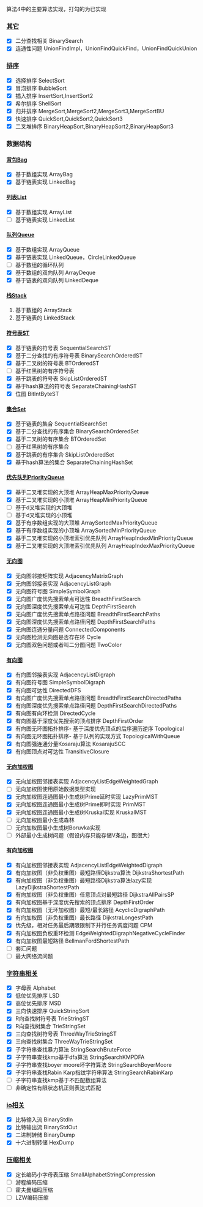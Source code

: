 算法4中的主要算法实现，打勾的为已实现

### [其它](https://github.com/huangsu2012/algorithmPractice/blob/master/src/main/java/com/huangsu/algorithm)
- [x] 二分查找相关 BinarySearch
- [x] 连通性问题 UnionFindImpl，UnionFindQuickFind，UnionFindQuickUnion
### [排序](https://github.com/huangsu2012/algorithmPractice/blob/master/src/main/java/com/huangsu/algorithm/sort)
- [x] 选择排序 SelectSort  
- [x] 冒泡排序 BubbleSort  
- [x] 插入排序 InsertSort,InsertSort2  
- [x] 希尔排序 ShellSort
- [x] 归并排序 MergeSort,MergeSort2,MergeSort3,MergeSortBU  
- [x] 快速排序 QuickSort,QuickSort2,QuickSort3
- [x] 二叉堆排序 BinaryHeapSort,BinaryHeapSort2,BinaryHeapSort3

### 数据结构
#### [背包Bag](https://github.com/huangsu2012/algorithmPractice/blob/master/src/main/java/com/huangsu/algorithm/struct/bag)
- [x] 基于数组实现 ArrayBag  
- [x] 基于链表实现 LinkedBag
#### [列表List](https://github.com/huangsu2012/algorithmPractice/blob/master/src/main/java/com/huangsu/algorithm/struct/list)
- [x] 基于数组实现 ArrayList  
- [ ] 基于链表实现 LinkedList

#### [队列Queue](https://github.com/huangsu2012/algorithmPractice/blob/master/src/main/java/com/huangsu/algorithm/struct/queue)
- [x] 基于数组实现 ArrayQueue  
- [x] 基于链表实现 LinkedQueue，CircleLinkedQueue  
- [ ] 基于数组的循环队列  
- [x] 基于数组的双向队列 ArrayDeque  
- [x] 基于链表的双向队列 LinkedDeque  
#### [栈Stack](https://github.com/huangsu2012/algorithmPractice/blob/master/src/main/java/com/huangsu/algorithm/struct/stack)
1. 基于数组的 ArrayStack  
2. 基于链表的 LinkedStack
#### [符号表ST](https://github.com/huangsu2012/algorithmPractice/blob/master/src/main/java/com/huangsu/algorithm/struct/st)
- [x] 基于链表的符号表 SequentialSearchST
- [x] 基于二分查找的有序符号表 BinarySearchOrderedST
- [x] 基于二叉树的符号表 BTOrderedST
- [ ] 基于红黑树的有序符号表
- [x] 基于跳表的符号表 SkipListOrderedST
- [x] 基于hash算法的符号表 SeparateChainingHashST  
- [x] 位图 BitIntByteST

#### [集合Set](https://github.com/huangsu2012/algorithmPractice/blob/master/src/main/java/com/huangsu/algorithm/struct/st)
- [x] 基于链表的集合 SequentialSearchSet
- [x] 基于二分查找的有序集合 BinarySearchOrderedSet
- [x] 基于二叉树的有序集合 BTOrderedSet
- [ ] 基于红黑树的有序集合
- [x] 基于跳表的有序集合 SkipListOrderedSet
- [x] 基于hash算法的集合 SeparateChainingHashSet

#### [优先队列PriorityQueue](https://github.com/huangsu2012/algorithmPractice/blob/master/src/main/java/com/huangsu/algorithm/struct/priorityqueue)
- [x] 基于二叉堆实现的大顶堆 ArrayHeapMaxPriorityQueue  
- [x] 基于二叉堆实现的小顶堆 ArrayHeapMinPriorityQueue  
- [ ] 基于d叉堆实现的大顶堆 
- [ ] 基于d叉堆实现的小顶堆 
- [x] 基于有序数组实现的大顶堆 ArraySortedMaxPriorityQueue  
- [x] 基于有序数组实现的小顶堆 ArraySortedMinPriorityQueue  
- [x] 基于二叉堆实现的小顶堆索引优先队列 ArrayHeapIndexMinPriorityQueue  
- [x] 基于二叉堆实现的大顶堆索引优先队列 ArrayHeapIndexMaxPriorityQueue  

#### [无向图](https://github.com/huangsu2012/algorithmPractice/blob/master/src/main/java/com/huangsu/algorithm/struct/graph)
- [x] 无向图邻接矩阵实现 AdjacencyMatrixGraph
- [x] 无向图邻接表实现 AdjacencyListGraph
- [x] 无向图符号图 SimpleSymbolGraph
- [x] 无向图广度优先搜索单点可达性 BreadthFirstSearch
- [x] 无向图深度优先搜索单点可达性 DepthFirstSearch
- [x] 无向图广度优先搜索单点路径问题 BreadthFirstSearchPaths
- [x] 无向图深度优先搜索单点路径问题 DepthFirstSearchPaths
- [x] 无向图连通分量问题 ConnectedComponents
- [x] 无向图检测无向图是否存在环 Cycle
- [x] 无向图双色问题或者叫二分图问题 TwoColor

#### [有向图](https://github.com/huangsu2012/algorithmPractice/blob/master/src/main/java/com/huangsu/algorithm/struct/graph/di)
- [x] 有向图邻接表实现 AdjacencyListDigraph
- [x] 有向图符号图 SimpleSymbolDigraph
- [x] 有向图可达性 DirectedDFS
- [x] 有向图广度优先搜索单点路径问题 BreadthFirstSearchDirectedPaths
- [x] 有向图深度优先搜索单点路径问题 DepthFirstSearchDirectedPaths
- [x] 有向图有向环检测 DirectedCycle
- [x] 有向图基于深度优先搜索的顶点排序 DepthFirstOrder
- [x] 有向图无环图拓扑排序- 基于深度优先顶点的后序遍历逆序 Topological
- [x] 有向图无环图拓扑排序- 基于队列的实现方式 TopologicalWithQueue
- [x] 有向图强连通分量Kosaraju算法 KosarajuSCC
- [x] 有向图顶点对可达性 TransitiveClosure
#### [无向加权图](https://github.com/huangsu2012/algorithmPractice/blob/master/src/main/java/com/huangsu/algorithm/struct/graph/weighted)
- [x] 无向加权图邻接表实现 AdjacencyListEdgeWeightedGraph
- [ ] 无向加权图使用原始数据类型实现 
- [x] 无向加权图连通图最小生成树Prime延时实现 LazyPrimMST
- [x] 无向加权图连通图最小生成树Prime即时实现 PrimMST
- [x] 无向加权图连通图最小生成树Kruskal实现 KruskalMST
- [ ] 无向加权图最小生成森林 
- [ ] 无向加权图最小生成树Boruvka实现 
- [ ] 外部最小生成树问题（假设内存只能存储V条边，图很大） 
#### [有向加权图](https://github.com/huangsu2012/algorithmPractice/blob/master/src/main/java/com/huangsu/algorithm/struct/graph/di/weighted)
- [x] 有向加权图邻接表实现 AdjacencyListEdgeWeightedDigraph
- [x] 有向加权图（非负权重图）最短路径Dijkstra算法 DijkstraShortestPath
- [x] 有向加权图（非负权重图）最短路径Dijkstra算法lazy实现 LazyDijkstraShortestPath
- [x] 有向加权图（非负权重图）任意顶点对最短路径 DijkstraAllPairsSP
- [x] 有向加权图基于深度优先搜索的顶点排序 DepthFirstOrder
- [x] 有向加权图（无环加权图）最短/最长路径 AcyclicDigraphPath
- [x] 有向加权图（非负权重图）最长路径 DijkstraLongestPath
- [x] 优先级，相对任务最后期限限制下并行任务调度问题 CPM
- [x] 有向加权图负权重环检测 EdgeWeightedDigraphNegativeCycleFinder
- [x] 有向加权图最短路径 BellmanFordShortestPath
- [ ] 套汇问题 
- [ ] 最大网络流问题
### [字符串相关](https://github.com/huangsu2012/algorithmPractice/blob/master/src/main/java/com/huangsu/algorithm/string)
- [x] 字母表 Alphabet
- [x] 低位优先排序 LSD
- [x] 高位优先排序 MSD
- [x] 三向快速排序 QuickStringSort
- [x] R向查找树符号表 TrieStringST
- [x] R向查找树集合 TrieStringSet
- [x] 三向查找树符号表 ThreeWayTrieStringST
- [x] 三向查找树集合 ThreeWayTrieStringSet
- [x] 子字符串查找暴力算法 StringSearchBruteForce
- [x] 子字符串查找kmp基于dfa算法 StringSearchKMPDFA
- [x] 子字符串查找boyer moore坏字符算法 StringSearchBoyerMoore
- [x] 子字符串查找Rabin Karp指纹字符串算法 StringSearchRabinKarp
- [ ] 子字符串查找kmp基于不匹配数组算法
- [ ] 非确定性有限状态机正则表达式匹配
### [io相关](https://github.com/huangsu2012/algorithmPractice/blob/master/src/main/java/com/huangsu/algorithm/io)
- [x] 比特输入流 BinaryStdIn
- [x] 比特输出流 BinaryStdOut
- [x] 二进制转储 BinaryDump
- [x] 十六进制转储 HexDump
### [压缩相关](https://github.com/huangsu2012/algorithmPractice/blob/master/src/main/java/com/huangsu/algorithm/compression)
- [x] 定长编码小字母表压缩 SmallAlphabetStringCompression
- [ ] 游程编码压缩
- [ ] 霍夫曼编码压缩
- [ ] LZW编码压缩